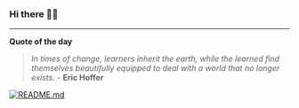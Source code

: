 ### Hi there 👋🏻


---

**Quote of the day**

> *In times of change, learners inherit the earth, while the learned find themselves beautifully equipped to deal with a world that no longer exists.* - **Eric Hoffer** 

[![README.md](https://github.com/marcolovazzano/marcolovazzano/actions/workflows/readme.yml/badge.svg?branch=main)](https://github.com/marcolovazzano/marcolovazzano/actions/workflows/readme.yml)

